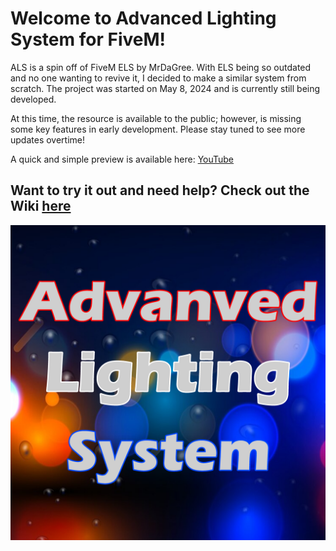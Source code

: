 # Welcome to Advanced Lighting System for FiveM!

ALS is a spin off of FiveM ELS by MrDaGree. With ELS being so outdated and no one wanting to revive it, I decided to make a similar system from scratch. The project was started on May 8, 2024 and is currently still being developed. 

At this time, the resource is available to the public; however, is missing some key features in early development. Please stay tuned to see more updates overtime!

A quick and simple preview is available here: [YouTube](https://youtu.be/T0IcbNE3neM)

## Want to try it out and need help? Check out the Wiki [here](https://github.com/Abel-Gaming/Advanced-Lighting-System/wiki)

![Logo](https://raw.githubusercontent.com/Abel-Gaming/Advanced-Lighting-System/main/Media/Logo.png)
